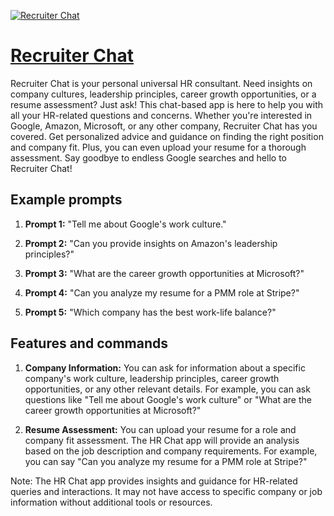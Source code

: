 [![Recruiter Chat](https://files.oaiusercontent.com/file-aSOOHCzS5GVO3WaGR0qH8Hho?se=2123-10-17T15%3A51%3A51Z&sp=r&sv=2021-08-06&sr=b&rscc=max-age%3D31536000%2C%20immutable&rscd=attachment%3B%20filename%3Dd71fc04a-b0c1-4bcf-a422-5ee453818db5.png&sig=c3i0IsXuOFuxTGbxFoaadU1cavtA9VkcbQbh9RJ//ts%3D)](https://chat.openai.com/g/g-uLWdXcnGy-recruiter-chat)

# [Recruiter Chat](https://chat.openai.com/g/g-uLWdXcnGy-recruiter-chat)

Recruiter Chat is your personal universal HR consultant. Need insights on company cultures, leadership principles, career growth opportunities, or a resume assessment? Just ask! This chat-based app is here to help you with all your HR-related questions and concerns. Whether you're interested in Google, Amazon, Microsoft, or any other company, Recruiter Chat has you covered. Get personalized advice and guidance on finding the right position and company fit. Plus, you can even upload your resume for a thorough assessment. Say goodbye to endless Google searches and hello to Recruiter Chat!

## Example prompts

1. **Prompt 1:** "Tell me about Google's work culture."

2. **Prompt 2:** "Can you provide insights on Amazon's leadership principles?"

3. **Prompt 3:** "What are the career growth opportunities at Microsoft?"

4. **Prompt 4:** "Can you analyze my resume for a PMM role at Stripe?"

5. **Prompt 5:** "Which company has the best work-life balance?"

## Features and commands

1. **Company Information:** You can ask for information about a specific company's work culture, leadership principles, career growth opportunities, or any other relevant details. For example, you can ask questions like "Tell me about Google's work culture" or "What are the career growth opportunities at Microsoft?"

2. **Resume Assessment:** You can upload your resume for a role and company fit assessment. The HR Chat app will provide an analysis based on the job description and company requirements. For example, you can say "Can you analyze my resume for a PMM role at Stripe?"

Note: The HR Chat app provides insights and guidance for HR-related queries and interactions. It may not have access to specific company or job information without additional tools or resources.